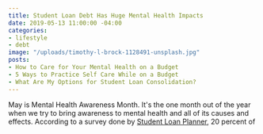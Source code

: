 ```yaml
---
title: Student Loan Debt Has Huge Mental Health Impacts
date: 2019-05-13 11:00:00 -04:00
categories:
- lifestyle
- debt
image: "/uploads/timothy-l-brock-1128491-unsplash.jpg"
posts:
- How to Care for Your Mental Health on a Budget
- 5 Ways to Practice Self Care While on a Budget
- What Are My Options for Student Loan Consolidation?
---
```


May is Mental Health Awareness Month. It's the one month out of the year when we try to bring awareness to mental health and all of its causes and effects. According to a survey done by [Student Loan Planner](https://www.studentloanplanner.com/mental-health-awareness-survey/), 20 percent of 
